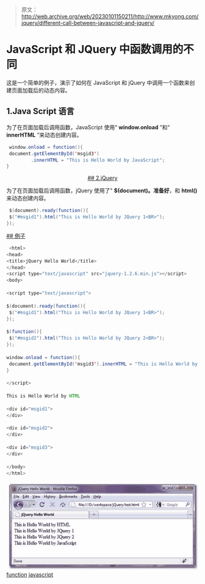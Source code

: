 > 原文：<http://web.archive.org/web/20230101150211/http://www.mkyong.com/jquery/different-call-between-javascript-and-jquery/>

# JavaScript 和 JQuery 中函数调用的不同

这是一个简单的例子，演示了如何在 JavaScript 和 jQuery 中调用一个函数来创建页面加载后的动态内容。

## 1.Java Script 语言

为了在页面加载后调用函数，JavaScript 使用“ **window.onload** ”和“ **innerHTML** ”来动态创建内容。

```java
 window.onload = function(){
 document.getElementById('msgid3')
         .innerHTML = "This is Hello World by JavaScript";
} 
```

 <ins class="adsbygoogle" style="display:block; text-align:center;" data-ad-format="fluid" data-ad-layout="in-article" data-ad-client="ca-pub-2836379775501347" data-ad-slot="6894224149">## 2.jQuery

为了在页面加载后调用函数，jQuery 使用了" **$(document)。准备好**，和 **html()** 来动态创建内容。

```java
 $(document).ready(function(){
 $("#msgid1").html("This is Hello World by JQuery 1<BR>");
}); 
```

 <ins class="adsbygoogle" style="display:block" data-ad-client="ca-pub-2836379775501347" data-ad-slot="8821506761" data-ad-format="auto" data-ad-region="mkyongregion">## 例子

```java
 <html>
<head>
<title>jQuery Hello World</title>
</head>
<script type="text/javascript" src="jquery-1.2.6.min.js"></script>
<body>

<script type="text/javascript">

$(document).ready(function(){
 $("#msgid1").html("This is Hello World by JQuery 1<BR>");
});

$(function(){
 $("#msgid2").html("This is Hello World by JQuery 2<BR>");
});

window.onload = function(){
 document.getElementById('msgid3').innerHTML = "This is Hello World by JavaScript";
}

</script>

This is Hello World by HTML

<div id="msgid1">
</div>

<div id="msgid2">
</div>

<div id="msgid3">
</div>

</body>
</html> 
```

![jquery-function-call-javascript](img/5ab2625f42e7ba3071d22c5c226e75ae.png "jquery-function-call-javascript")[function](http://web.archive.org/web/20190302180930/http://www.mkyong.com/tag/function/) [javascript](http://web.archive.org/web/20190302180930/http://www.mkyong.com/tag/javascript/)








